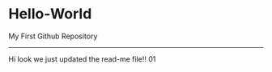 # Hello-World
My First Github Repository
***************************
Hi look we just updated the read-me file!! 01
